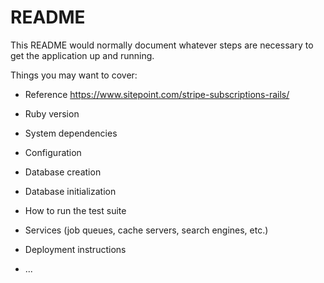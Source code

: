 # README

This README would normally document whatever steps are necessary to get the
application up and running.

Things you may want to cover:
* Reference
	https://www.sitepoint.com/stripe-subscriptions-rails/
	
* Ruby version

* System dependencies

* Configuration

* Database creation

* Database initialization

* How to run the test suite

* Services (job queues, cache servers, search engines, etc.)

* Deployment instructions

* ...
